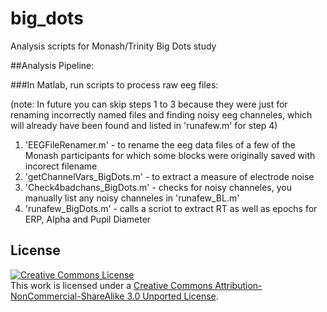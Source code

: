 # big_dots
Analysis scripts for Monash/Trinity Big Dots study

##Analysis Pipeline:

###In Matlab, run scripts to process raw eeg files:

(note: In future you can skip steps 1 to 3 because they were just for renaming incorrectly named files and finding noisy eeg channeles, which will already have been found and listed in 'runafew.m' for step 4)

1. 'EEGFileRenamer.m' - to rename the eeg data files of a few of the Monash participants for which some blocks were originally saved with incorect filename
2. 'getChannelVars_BigDots.m' - to extract a measure of electrode noise
3. 'Check4badchans_BigDots.m' - checks for noisy channeles, you manually list any noisy channeles in 'runafew_BL.m'
4. 'runafew_BigDots.m' - calls a scriot to extract RT as well as epochs for ERP, Alpha and Pupil Diameter 



## License

<a rel="license" href="http://creativecommons.org/licenses/by-nc-sa/3.0/"><img alt="Creative Commons License" style="border-width:0" src="http://i.creativecommons.org/l/by-nc-sa/3.0/88x31.png" /></a><br />This work is licensed under a <a rel="license" href="http://creativecommons.org/licenses/by-nc-sa/3.0/">Creative Commons Attribution-NonCommercial-ShareAlike 3.0 Unported License</a>.